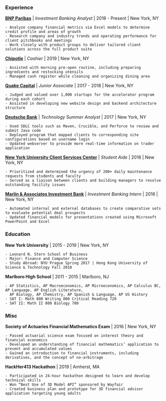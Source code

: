 ### Experience

[**BNP Paribas**](https://www.linkedin.com/company/bnp-paribas) \| *Investment Banking Analyst* \| 2018 - Present \| New York, NY 

```
- Analyze company financial metrics via Excel models to determine credit profile and areas of growth
- Research company and industry trends and operating performance for client pitchbooks and meetings
- Work closely with product groups to deliver tailored client solutions across the full product suite
```

[**Chipotle**](https://www.linkedin.com/company/chipotle-mexican-grill) \| *Cashier* \| 2019 \| New York, NY 

```
- Assisted with morning pre-open routine, including preparing ingredients and restocking utensils
- Managed cash register while cleaning and organizing dining area
```

[**Quake Capital**](https://www.linkedin.com/company/quake-vc) \| *Junior Associate* \| 2017 - 2018 \| New York, NY 

```
- Judged and valued over 1,000 startups for the accelerator program during each cohort
- Assisted in developing new website design and backend architecture structure
```

[**Deutsche Bank**](https://www.linkedin.com/company/deutsche-bank/) \| *Technology Summer Analyst* \| 2017 \| New York, NY 

```
- Used SDLC tools such as Maven, Crucible, and Perforce to review and submit Java code
- Deployed program that mapped clients to corresponding site configurations based on username login
- Updated webserver to provide more real-time information on trader application
```

[**New York University Client Services Center**](https://www.nyu.edu/life/campus-resources/facilities-operations-maintenance.html) \| *Student Aide* \| 2016 \| New York, NY 

```
- Prioritized and determined the urgency of 200+ daily maintenance requests from students and faculty
- Served as a liaison between clients and building managers to resolve outstanding facility issues
```

[**Marlin & Associates Investment Bank**](https://www.linkedin.com/company/marlin-&-associates/) \| *Investment Banking Intern* \| 2016 \| New York, NY 

```
- Automated internal and external databases to create comparative sets to evaluate potential deal prospects
- Updated financial models for presentations created using Microsoft PowerPoint and Excel
```

### Education

**New York University** \| 2015 - 2019 \| New York, NY 

```
- Leonard N. Stern School of Business
- Major: Finance and Computer Science
- Study Abroad: NYU Prague Spring 2017 | Hong Kong University of Science & Technology Fall 2018
```

**Marlboro High School** \| 2011 - 2015 \| Marlboro, NJ

```
- AP Statistics, AP Macroeconomics, AP Microeconomics, AP Calculus BC, AP Language, AP English Literature, 
  AP Biology, AP Chemistry, AP Spanish & Language, AP US History
- SAT I: Math 800 Writing 800 Critical Reading 720 
- SAT II: Math II 800 Biology 780
```
### Misc

**Society of Actuaries Financial Mathematics Exam** \| 2016 \| New York, NY 

```
- Passed actuarial science exam focused on interest theory and financial economics
- Developed an understanding of financial mathematics’ application to present and accumulated values
- Gained an introduction to financial instruments, including derivatives, and the concept of no-arbitrage
```

**HackHer413 Hackathon** \| 2019 \| Amherst, MA 

```
- Participated in 24-hour hackathon designed to learn and develop technical skills
- Won “Best Use of 3D Model API” sponsored by Wayfair
- Created business plan and prototype for 3D financial advisor application targeting young adults
```
